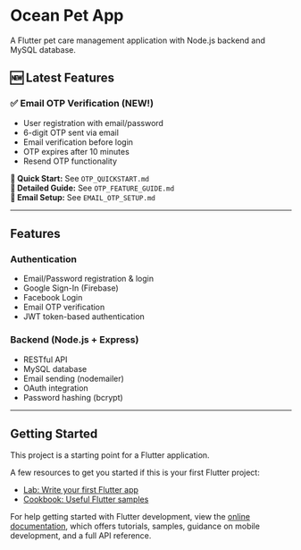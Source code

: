 # Ocean Pet App

A Flutter pet care management application with Node.js backend and MySQL database.

## 🆕 Latest Features

### ✅ Email OTP Verification (NEW!)
- User registration with email/password
- 6-digit OTP sent via email
- Email verification before login
- OTP expires after 10 minutes
- Resend OTP functionality

**📖 Quick Start:** See `OTP_QUICKSTART.md`  
**📖 Detailed Guide:** See `OTP_FEATURE_GUIDE.md`  
**📖 Email Setup:** See `EMAIL_OTP_SETUP.md`

---

## Features

### Authentication
- Email/Password registration & login
- Google Sign-In (Firebase)
- Facebook Login
- Email OTP verification
- JWT token-based authentication

### Backend (Node.js + Express)
- RESTful API
- MySQL database
- Email sending (nodemailer)
- OAuth integration
- Password hashing (bcrypt)

---

## Getting Started

This project is a starting point for a Flutter application.

A few resources to get you started if this is your first Flutter project:

- [Lab: Write your first Flutter app](https://docs.flutter.dev/get-started/codelab)
- [Cookbook: Useful Flutter samples](https://docs.flutter.dev/cookbook)

For help getting started with Flutter development, view the
[online documentation](https://docs.flutter.dev/), which offers tutorials,
samples, guidance on mobile development, and a full API reference.
